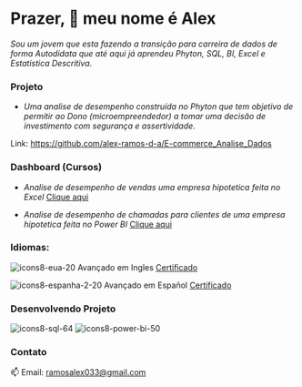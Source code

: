 # Prazer, 👋 meu nome é Alex

*Sou um jovem que esta fazendo a transição para carreira de dados de forma Autodidata que até aqui já aprendeu 
Phyton, SQL, BI, Excel e Estatistica Descritiva*.

### Projeto
* *Uma analise de desempenho construída no Phyton que tem objetivo de permitir ao Dono (microempreendedor) a tomar 
   uma decisão de investimento com segurança e assertividade*.

Link: https://github.com/alex-ramos-d-a/E-commerce_Analise_Dados

### Dashboard (Cursos)
* *Analise de desempenho de vendas uma empresa hipotetica feita no Excel* [Clique aqui](https://drive.google.com/file/d/16_QM0CgWQRmNwYij-UP_qLQFN-wF--M5/view?usp=sharing)

* *Analise de desempenho de chamadas para clientes de uma empresa hipotetica feita no Power BI* [Clique aqui](https://drive.google.com/file/d/17RLdDqjsJ0BM0alseqBLNbUNVL7pnu2L/view?usp=sharing)
### Idiomas:

![icons8-eua-20](https://user-images.githubusercontent.com/115717016/232852782-09085f5d-f6e2-46c2-ad23-b856298dd450.png)
Avançado em Ingles  [Certificado](https://drive.google.com/file/d/197P04wtePTgguAEkeXB__W5whi6or9Ko/view?usp=share_link)

![icons8-espanha-2-20](https://user-images.githubusercontent.com/115717016/232852983-23f08b57-9633-4bde-9786-333667bb8854.png)
Avançado em Español  [Certificado](https://drive.google.com/file/d/1KRxI7A5JlrzRdkBRotGuyhfN10ctxRQm/view?usp=share_link)

### Desenvolvendo Projeto
![icons8-sql-64](https://user-images.githubusercontent.com/115717016/232849429-c5494301-fca6-4cc0-8092-d0cba1964b2f.png)
![icons8-power-bi-50](https://user-images.githubusercontent.com/115717016/232850160-cd557d2f-537b-4229-9883-e031e8a23985.png)

### Contato
📫 Email: ramosalex033@gmail.com
